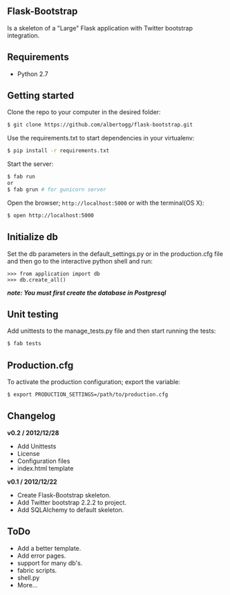 Flask-Bootstrap
---

Is a skeleton of a "Large" Flask application with Twitter bootstrap integration.

Requirements
---
* Python 2.7

Getting started
---

Clone the repo to your computer in the desired folder:

~~~ sh
$ git clone https://github.com/albertogg/flask-bootstrap.git
~~~

Use the requirements.txt to start dependencies in your virtualenv:

~~~ sh
$ pip install -r requirements.txt
~~~

Start the server:

~~~ sh
$ fab run
or
$ fab grun # for gunicorn server
~~~

Open the browser; `http://localhost:5000` or with the terminal(OS X):

~~~ sh
$ open http://localhost:5000
~~~

Initialize db
---

Set the db parameters in the default_settings.py or in the production.cfg file and then go to the interactive python shell and run:

~~~
>>> from application import db
>>> db.create_all()
~~~

***note: You must first create the database in Postgresql***

Unit testing
---

Add unittests to the manage_tests.py file and then start running the tests:

~~~ sh
$ fab tests
~~~

Production.cfg
---

To activate the production configuration; export the variable:

~~~ sh
$ export PRODUCTION_SETTINGS=/path/to/production.cfg
~~~


Changelog
---
**v0.2 / 2012/12/28**
  * Add Unittests
  * License
  * Configuration files
  * index.html template

**v0.1 / 2012/12/22**
  * Create Flask-Bootstrap skeleton.
  * Add Twitter bootstrap 2.2.2 to project.
  * Add SQLAlchemy to default skeleton.

ToDo
---

* Add a better template.
* Add error pages.
* support for many db's.
* fabric scripts.
* shell.py
* More...